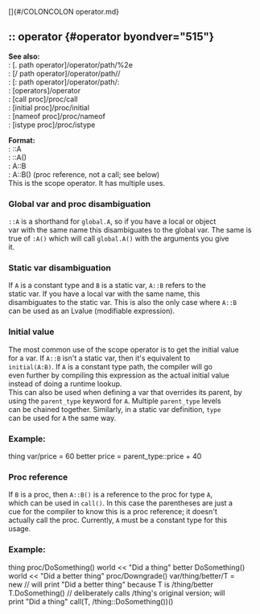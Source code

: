 []{#/COLONCOLON operator.md}    
## :: operator {#operator byondver="515"}    
**See also:**    
:   [. path operator]/operator/path/%2e    
:   [/ path operator]/operator/path//    
:   [: path operator]/operator/path/:    
:   [operators]/operator    
:   [call proc]/proc/call    
:   [initial proc]/proc/initial    
:   [nameof proc]/proc/nameof    
:   [istype proc]/proc/istype    
<!-- -->    
**Format:**    
:   ::A    
:   ::A()    
:   A::B    
:   A::B() (proc reference, not a call; see below)    
This is the scope operator. It has multiple uses.    
### Global var and proc disambiguation    
`::A` is a shorthand for `global.A`, so if you have a local or object    
var with the same name this disambiguates to the global var. The same is    
true of `:A()` which will call `global.A()` with the arguments you give    
it.    
### Static var disambiguation    
If `A` is a constant type and `B` is a static var, `A::B` refers to the    
static var. If you have a local var with the same name, this    
disambiguates to the static var. This is also the only case where `A::B`    
can be used as an Lvalue (modifiable expression).    
### Initial value    
The most common use of the scope operator is to get the initial value    
for a var. If `A::B` isn\'t a static var, then it\'s equivalent to    
`initial(A:B)`. If `A` is a constant type path, the compiler will go    
even further by compiling this expression as the actual initial value    
instead of doing a runtime lookup.    
This can also be used when defining a var that overrides its parent, by    
using the `parent_type` keyword for `A`. Multiple `parent_type` levels    
can be chained together. Similarly, in a static var definition, `type`    
can be used for `A` the same way.    
### Example:    
thing var/price = 60 better price = parent_type::price + 40    
### Proc reference    
If `B` is a proc, then `A::B()` is a reference to the proc for type `A`,    
which can be used in `call()`. In this case the parentheses are just a    
cue for the compiler to know this is a proc reference; it doesn\'t    
actually call the proc. Currently, `A` must be a constant type for this    
usage.    
### Example:    
thing proc/DoSomething() world \<\< \"Did a thing\" better DoSomething()    
world \<\< \"Did a better thing\" proc/Downgrade() var/thing/better/T =    
new // will print \"Did a better thing\" because T is /thing/better    
T.DoSomething() // deliberately calls /thing\'s original version; will    
print \"Did a thing\" call(T, /thing::DoSomething())()  